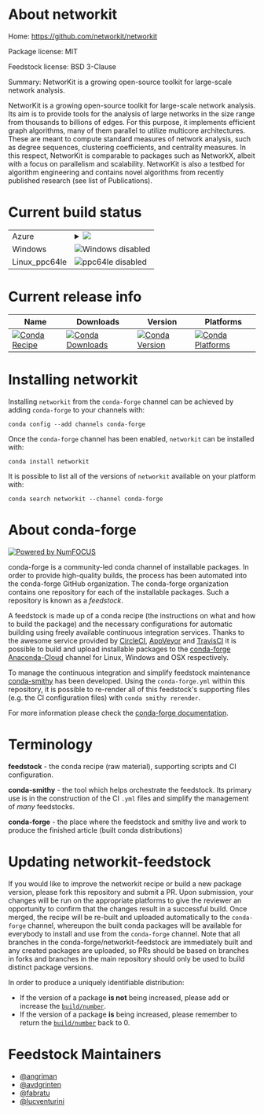 About networkit
===============

Home: https://github.com/networkit/networkit

Package license: MIT

Feedstock license: BSD 3-Clause

Summary: NetworKit is a growing open-source toolkit for large-scale network analysis.

NetworKit is a growing open-source toolkit for large-scale network analysis. Its aim is to provide tools for the analysis of large networks in the size range from thousands to billions of edges. For this purpose, it implements efficient graph algorithms, many of them parallel to utilize multicore architectures. These are meant to compute standard measures of network analysis, such as degree sequences, clustering coefficients, and centrality measures. In this respect, NetworKit is comparable to packages such as NetworkX, albeit with a focus on parallelism and scalability. NetworKit is also a testbed for algorithm engineering and contains novel algorithms from recently published research (see list of Publications).


Current build status
====================


<table>
    
  <tr>
    <td>Azure</td>
    <td>
      <details>
        <summary>
          <a href="https://dev.azure.com/conda-forge/feedstock-builds/_build/latest?definitionId=6908&branchName=master">
            <img src="https://dev.azure.com/conda-forge/feedstock-builds/_apis/build/status/networkit-feedstock?branchName=master">
          </a>
        </summary>
        <table>
          <thead><tr><th>Variant</th><th>Status</th></tr></thead>
          <tbody><tr>
              <td>linux_numpy1.14python3.6.____cpythonpython_implcpython</td>
              <td>
                <a href="https://dev.azure.com/conda-forge/feedstock-builds/_build/latest?definitionId=6908&branchName=master">
                  <img src="https://dev.azure.com/conda-forge/feedstock-builds/_apis/build/status/networkit-feedstock?branchName=master&jobName=linux&configuration=linux_numpy1.14python3.6.____cpythonpython_implcpython" alt="variant">
                </a>
              </td>
            </tr><tr>
              <td>linux_numpy1.14python3.7.____cpythonpython_implcpython</td>
              <td>
                <a href="https://dev.azure.com/conda-forge/feedstock-builds/_build/latest?definitionId=6908&branchName=master">
                  <img src="https://dev.azure.com/conda-forge/feedstock-builds/_apis/build/status/networkit-feedstock?branchName=master&jobName=linux&configuration=linux_numpy1.14python3.7.____cpythonpython_implcpython" alt="variant">
                </a>
              </td>
            </tr><tr>
              <td>linux_numpy1.14python3.8.____cpythonpython_implcpython</td>
              <td>
                <a href="https://dev.azure.com/conda-forge/feedstock-builds/_build/latest?definitionId=6908&branchName=master">
                  <img src="https://dev.azure.com/conda-forge/feedstock-builds/_apis/build/status/networkit-feedstock?branchName=master&jobName=linux&configuration=linux_numpy1.14python3.8.____cpythonpython_implcpython" alt="variant">
                </a>
              </td>
            </tr><tr>
              <td>osx_numpy1.14python3.6.____cpythonpython_implcpython</td>
              <td>
                <a href="https://dev.azure.com/conda-forge/feedstock-builds/_build/latest?definitionId=6908&branchName=master">
                  <img src="https://dev.azure.com/conda-forge/feedstock-builds/_apis/build/status/networkit-feedstock?branchName=master&jobName=osx&configuration=osx_numpy1.14python3.6.____cpythonpython_implcpython" alt="variant">
                </a>
              </td>
            </tr><tr>
              <td>osx_numpy1.14python3.7.____cpythonpython_implcpython</td>
              <td>
                <a href="https://dev.azure.com/conda-forge/feedstock-builds/_build/latest?definitionId=6908&branchName=master">
                  <img src="https://dev.azure.com/conda-forge/feedstock-builds/_apis/build/status/networkit-feedstock?branchName=master&jobName=osx&configuration=osx_numpy1.14python3.7.____cpythonpython_implcpython" alt="variant">
                </a>
              </td>
            </tr><tr>
              <td>osx_numpy1.14python3.8.____cpythonpython_implcpython</td>
              <td>
                <a href="https://dev.azure.com/conda-forge/feedstock-builds/_build/latest?definitionId=6908&branchName=master">
                  <img src="https://dev.azure.com/conda-forge/feedstock-builds/_apis/build/status/networkit-feedstock?branchName=master&jobName=osx&configuration=osx_numpy1.14python3.8.____cpythonpython_implcpython" alt="variant">
                </a>
              </td>
            </tr>
          </tbody>
        </table>
      </details>
    </td>
  </tr>
  <tr>
    <td>Windows</td>
    <td>
      <img src="https://img.shields.io/badge/Windows-disabled-lightgrey.svg" alt="Windows disabled">
    </td>
  </tr>
  <tr>
    <td>Linux_ppc64le</td>
    <td>
      <img src="https://img.shields.io/badge/ppc64le-disabled-lightgrey.svg" alt="ppc64le disabled">
    </td>
  </tr>
</table>

Current release info
====================

| Name | Downloads | Version | Platforms |
| --- | --- | --- | --- |
| [![Conda Recipe](https://img.shields.io/badge/recipe-networkit-green.svg)](https://anaconda.org/conda-forge/networkit) | [![Conda Downloads](https://img.shields.io/conda/dn/conda-forge/networkit.svg)](https://anaconda.org/conda-forge/networkit) | [![Conda Version](https://img.shields.io/conda/vn/conda-forge/networkit.svg)](https://anaconda.org/conda-forge/networkit) | [![Conda Platforms](https://img.shields.io/conda/pn/conda-forge/networkit.svg)](https://anaconda.org/conda-forge/networkit) |

Installing networkit
====================

Installing `networkit` from the `conda-forge` channel can be achieved by adding `conda-forge` to your channels with:

```
conda config --add channels conda-forge
```

Once the `conda-forge` channel has been enabled, `networkit` can be installed with:

```
conda install networkit
```

It is possible to list all of the versions of `networkit` available on your platform with:

```
conda search networkit --channel conda-forge
```


About conda-forge
=================

[![Powered by NumFOCUS](https://img.shields.io/badge/powered%20by-NumFOCUS-orange.svg?style=flat&colorA=E1523D&colorB=007D8A)](http://numfocus.org)

conda-forge is a community-led conda channel of installable packages.
In order to provide high-quality builds, the process has been automated into the
conda-forge GitHub organization. The conda-forge organization contains one repository
for each of the installable packages. Such a repository is known as a *feedstock*.

A feedstock is made up of a conda recipe (the instructions on what and how to build
the package) and the necessary configurations for automatic building using freely
available continuous integration services. Thanks to the awesome service provided by
[CircleCI](https://circleci.com/), [AppVeyor](https://www.appveyor.com/)
and [TravisCI](https://travis-ci.com/) it is possible to build and upload installable
packages to the [conda-forge](https://anaconda.org/conda-forge)
[Anaconda-Cloud](https://anaconda.org/) channel for Linux, Windows and OSX respectively.

To manage the continuous integration and simplify feedstock maintenance
[conda-smithy](https://github.com/conda-forge/conda-smithy) has been developed.
Using the ``conda-forge.yml`` within this repository, it is possible to re-render all of
this feedstock's supporting files (e.g. the CI configuration files) with ``conda smithy rerender``.

For more information please check the [conda-forge documentation](https://conda-forge.org/docs/).

Terminology
===========

**feedstock** - the conda recipe (raw material), supporting scripts and CI configuration.

**conda-smithy** - the tool which helps orchestrate the feedstock.
                   Its primary use is in the construction of the CI ``.yml`` files
                   and simplify the management of *many* feedstocks.

**conda-forge** - the place where the feedstock and smithy live and work to
                  produce the finished article (built conda distributions)


Updating networkit-feedstock
============================

If you would like to improve the networkit recipe or build a new
package version, please fork this repository and submit a PR. Upon submission,
your changes will be run on the appropriate platforms to give the reviewer an
opportunity to confirm that the changes result in a successful build. Once
merged, the recipe will be re-built and uploaded automatically to the
`conda-forge` channel, whereupon the built conda packages will be available for
everybody to install and use from the `conda-forge` channel.
Note that all branches in the conda-forge/networkit-feedstock are
immediately built and any created packages are uploaded, so PRs should be based
on branches in forks and branches in the main repository should only be used to
build distinct package versions.

In order to produce a uniquely identifiable distribution:
 * If the version of a package **is not** being increased, please add or increase
   the [``build/number``](https://conda.io/docs/user-guide/tasks/build-packages/define-metadata.html#build-number-and-string).
 * If the version of a package **is** being increased, please remember to return
   the [``build/number``](https://conda.io/docs/user-guide/tasks/build-packages/define-metadata.html#build-number-and-string)
   back to 0.

Feedstock Maintainers
=====================

* [@angriman](https://github.com/angriman/)
* [@avdgrinten](https://github.com/avdgrinten/)
* [@fabratu](https://github.com/fabratu/)
* [@lucventurini](https://github.com/lucventurini/)

